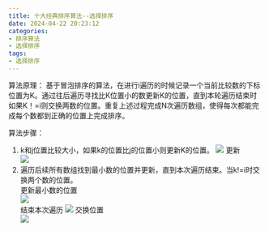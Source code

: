 ```yaml
---
title: 十大经典排序算法--选择排序
date: 2024-04-22 20:23:12
categories:
- 排序算法
- 选择排序
tags:
- 选择排序
---
```


算法原理：
基于冒泡排序的算法，在进行i遍历的时候记录一个当前比较数的下标位置为K。通过往后遍历寻找比K位置小的数更新K的位置，直到本轮遍历结束时如果K！=i则交换两数的位置。重复上述过程完成N次遍历数组，使得每次都能完成每个数都到正确的位置上完成排序。

算法步骤：
1. k和j位置比较大小，如果k的位置比j的位置小则更新K的位置。
![](http://feizhufanfan.top:18088/minio/images/blog/20240423114838.png)
更新  
![](http://feizhufanfan.top:18088/minio/images/blog/20240423114948.png)
2. 遍历后续所有数组找到最小数的位置并更新，直到本次遍历结束。当k!=i时交换两个数的位置。  
更新最小数的位置  
![](http://feizhufanfan.top:18088/minio/images/blog/20240423115607.png)  
结束本次遍历
![](http://feizhufanfan.top:18088/minio/images/blog/20240423115710.png)
交换位置  
![](http://feizhufanfan.top:18088/minio/images/blog/20240423163809.png)







